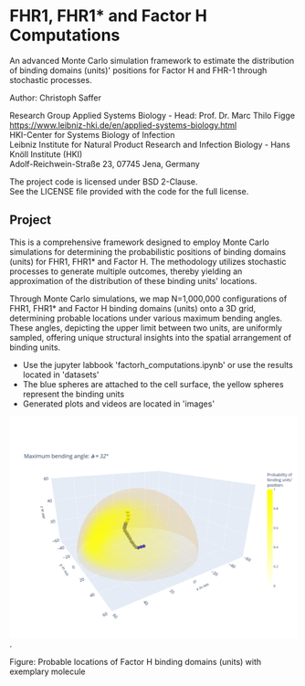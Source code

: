 # FHR1, FHR1* and Factor H Computations

An advanced Monte Carlo simulation framework to estimate the distribution of binding domains (units)' positions for Factor H and FHR-1 through stochastic processes.


Author: Christoph Saffer

Research Group Applied Systems Biology - Head: Prof. Dr. Marc Thilo Figge\
https://www.leibniz-hki.de/en/applied-systems-biology.html \
HKI-Center for Systems Biology of Infection\
Leibniz Institute for Natural Product Research and Infection Biology - Hans Knöll Institute (HKI)\
Adolf-Reichwein-Straße 23, 07745 Jena, Germany

The project code is licensed under BSD 2-Clause.\
See the LICENSE file provided with the code for the full license.

## Project

This is a comprehensive framework designed to employ Monte Carlo simulations for determining the probabilistic positions of binding domains (units) for FHR1, FHR1* and Factor H. The methodology utilizes stochastic processes to generate multiple outcomes, thereby yielding an approximation of the distribution of these binding units' locations.

Through Monte Carlo simulations, we map N=1,000,000 configurations of FHR1, FHR1* and Factor H binding domains (units) onto a 3D grid, determining probable locations under various maximum bending angles. These angles, depicting the upper limit between two units, are uniformly sampled, offering unique structural insights into the spatial arrangement of binding units.
- Use the jupyter labbook 'factorh_computations.ipynb' or use the results located in 'datasets'
- The blue spheres are attached to the cell surface, the yellow spheres represent the binding units
- Generated plots and videos are located in 'images'

![](image.png "Probable locations of Factor H binding units with exemplary molecule.").

Figure: Probable locations of Factor H binding domains (units) with exemplary molecule
